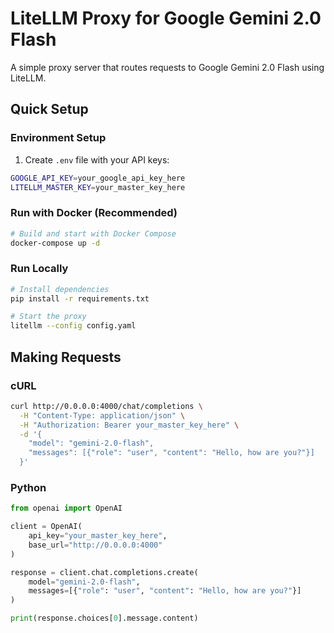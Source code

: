# LiteLLM Proxy for Google Gemini 2.0 Flash

A simple proxy server that routes requests to Google Gemini 2.0 Flash using LiteLLM.

## Quick Setup

### Environment Setup

1. Create `.env` file with your API keys:
```bash
GOOGLE_API_KEY=your_google_api_key_here
LITELLM_MASTER_KEY=your_master_key_here
```

### Run with Docker (Recommended)

```bash
# Build and start with Docker Compose
docker-compose up -d
```

### Run Locally

```bash
# Install dependencies
pip install -r requirements.txt

# Start the proxy
litellm --config config.yaml
```

## Making Requests

### cURL

```bash
curl http://0.0.0.0:4000/chat/completions \
  -H "Content-Type: application/json" \
  -H "Authorization: Bearer your_master_key_here" \
  -d '{
    "model": "gemini-2.0-flash",
    "messages": [{"role": "user", "content": "Hello, how are you?"}]
  }'
```

### Python

```python
from openai import OpenAI

client = OpenAI(
    api_key="your_master_key_here",
    base_url="http://0.0.0.0:4000"
)

response = client.chat.completions.create(
    model="gemini-2.0-flash",
    messages=[{"role": "user", "content": "Hello, how are you?"}]
)

print(response.choices[0].message.content)
``` 